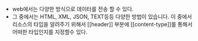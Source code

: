 - web에서는 다양한 방식으로 데이터를 전송 할 수 있다.
- 그 중에서는 HTML, XML, JSON, TEXT등등 다양한 방법이 있습니다.
  이 중에서 리소스의 타입을 알려주기 위해서 [[header]] 부분에 [[content-type]]를 통해서 어떠한 타입인지를 지정할수 있다.